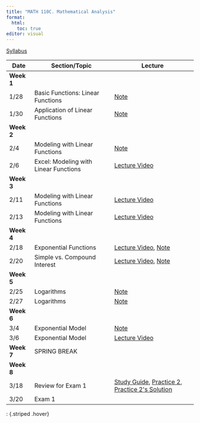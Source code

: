 ```yaml
---
title: "MATH 110C. Mathematical Analysis"
format: 
  html:
    toc: true
editor: visual
---
```






[Syllabus](../syllabus.html)

| Date | Section/Topic | Lecture | 
|------------------|------------------|------------------|
| **Week 1** |  |  |  |
| 1/28 | Basic Functions: Linear Functions | [Note](notes/note1.pdf) | 
| 1/30       | Application of Linear Functions              |    [Note](notes/note2.pdf)   |    
| **Week 2** |  |  |  |
| 2/4       | Modeling with Linear Functions              |    [Note](notes/note3.pdf)   |   
| 2/6       | Excel: Modeling with Linear Functions              |    [Lecture Video](https://bryant.hosted.panopto.com/Panopto/Pages/Viewer.aspx?id=d08c6b7b-e10d-43ea-a96c-b27c014ed5bc)   |   
| **Week 3** |  |  |  |
| 2/11       | Modeling with Linear Functions              |    [Lecture Video](https://bryant.hosted.panopto.com/Panopto/Pages/Viewer.aspx?id=886be002-5e77-4643-b811-b281015b4d23)   |     
| 2/13       | Modeling with Linear Functions              |    [Lecture Video](https://bryant.hosted.panopto.com/Panopto/Pages/Viewer.aspx?id=886be002-5e77-4643-b811-b281015b4d23)   |     
| **Week 4** |  |  |  |
| 2/18       | Exponential Functions              |    [Lecture Video](https://bryant.hosted.panopto.com/Panopto/Pages/Viewer.aspx?id=89c6783d-a9d0-4c1c-b7da-b288009a54d0), [Note](notes/note4.pdf)   |          
| 2/20       | Simple vs. Compound Interest              |    [Lecture Video](https://bryant.hosted.panopto.com/Panopto/Pages/Viewer.aspx?id=3ee4ec35-e73b-4637-900f-b28a0153f6a8), [Note](notes/note5.pdf)   |    
| **Week 5** |  |  |  |
| 2/25 | Logarithms | [Note](notes/note6.pdf) | 
| 2/27 | Logarithms | [Note](notes/note7.pdf) | 
| **Week 6** |  |  |  |
| 3/4 | Exponential Model | [Note](notes/note8.pdf) | 
| 3/6 | Exponential Model | [Lecture Video](https://bryant.hosted.panopto.com/Panopto/Pages/Viewer.aspx?id=30b15878-dd8e-4ad1-adba-b298016d7d8b) | 
| **Week 7** | SPRING BREAK |  |  |
| **Week 8** |  |  |  |
| 3/18 | Review for Exam 1 | [Study Guide](exam1_study_guide.html), [Practice 2](exam1_study_guide2.html), [Practice 2's Solution](exam1_study_guide2_solution.html) | 
| 3/20 | Exam 1 |  | 
: {.striped .hover}

